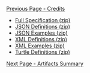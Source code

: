 <!-- Downloads.md {% comment %}
*****************************************************************************************
*                            WARNING: DO NOT EDIT THIS FILE                             *
*                                                                                       *
* This file is generated by SUSHI. Any edits you make to this file will be overwritten. *
*                                                                                       *
* To change the contents of this file, edit the original source file at:                *
* ig-data/input/pagecontent/Downloads.md                                                *
*****************************************************************************************
{% endcomment %} -->
[Previous Page - Credits](Credits.html)


- [Full Specification (zip)](full-ig.zip)
- [JSON Definitions (zip)](definitions.json.zip)
- [JSON Examples (zip)](examples.json.zip)
- [XML Definitions (zip)](definitions.xml.zip)
- [XML Examples (zip)](examples.xml.zip)
- [Turtle Definitions (zip)](definitions.ttl.zip)


[Next Page - Artifacts Summary](artifacts.html)

